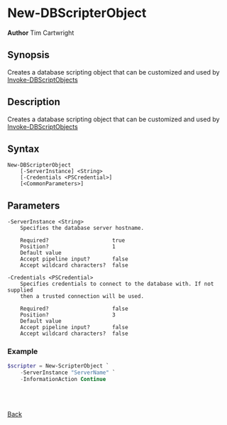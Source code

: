 # New-DBScripterObject
**Author** Tim Cartwright

## Synopsis
Creates a database scripting object that can be customized and used by [Invoke-DBScriptObjects](/docs/Invoke-DBScriptObjects.md)

## Description
Creates a database scripting object that can be customized and used by [Invoke-DBScriptObjects](/docs/Invoke-DBScriptObjects.md)

## Syntax
    New-DBScripterObject 
        [-ServerInstance] <String> 
        [-Credentials <PSCredential>] 
        [<CommonParameters>]

## Parameters
    -ServerInstance <String>
        Specifies the database server hostname.

        Required?                    true
        Position?                    1
        Default value                
        Accept pipeline input?       false
        Accept wildcard characters?  false

    -Credentials <PSCredential>
        Specifies credentials to connect to the database with. If not supplied 
        then a trusted connection will be used.

        Required?                    false
        Position?                    3
        Default value                
        Accept pipeline input?       false
        Accept wildcard characters?  false

### Example

```powershell
$scripter = New-ScripterObject `
    -ServerInstance "ServerName" `
    -InformationAction Continue
```

<br/>
<br/>
  
[Back](/README.md)
